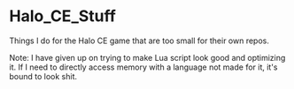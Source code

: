 # Halo_CE_Stuff
Things I do for the Halo CE game that are too small for their own repos.

Note:
I have given up on trying to make Lua script look good and optimizing it. If I need to directly access memory with a language not made for it, it's bound to look shit.